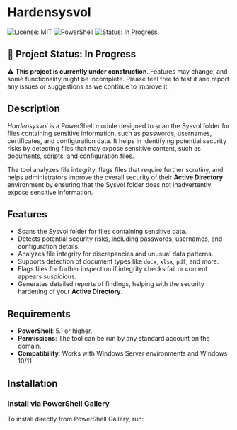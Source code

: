 # Hardensysvol

![License: MIT](https://img.shields.io/badge/License-MIT-blue.svg)
![PowerShell](https://img.shields.io/badge/PowerShell-5.1.0%2B-blue.svg)
![Status: In Progress](https://img.shields.io/badge/Status-In%20Progress-orange)

## 🚧 Project Status: In Progress

⚠️ **This project is currently under construction**. Features may change, and some functionality might be incomplete. Please feel free to test it and report any issues or suggestions as we continue to improve it.


## Description
*Hardensysvol* is a PowerShell module designed to scan the Sysvol folder for files containing sensitive information, such as passwords, usernames, certificates, and configuration data. 
It helps in identifying potential security risks by detecting files that may expose sensitive content, such as documents, scripts, and configuration files.

The tool analyzes file integrity, flags files that require further scrutiny, and helps administrators improve the overall security of their **Active Directory** environment by ensuring that the Sysvol folder does not inadvertently expose sensitive information.

## Features
- Scans the Sysvol folder for files containing sensitive data.
- Detects potential security risks, including passwords, usernames, and configuration details.
- Analyzes file integrity for discrepancies and unusual data patterns.
- Supports detection of document types like `docx`, `xlsx`, `pdf`, and more.
- Flags files for further inspection if integrity checks fail or content appears suspicious.
- Generates detailed reports of findings, helping with the security hardening of your **Active Directory**.

## Requirements
- **PowerShell**: 5.1 or higher.
- **Permissions**: The tool can be run by any standard account on the domain.
- **Compatibility**: Works with Windows Server environments and Windows 10/11

## Installation

### Install via PowerShell Gallery
To install directly from PowerShell Gallery, run:

```powershell

